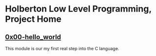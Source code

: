 <h1>Holberton Low Level Programming, Project Home</h1>

[<h2>0x00-hello_world</h2>](./0x00-hello_world)

This module is our my first real step into the C language.
